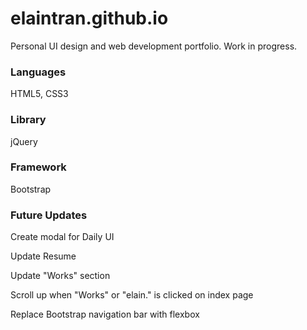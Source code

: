 # elaintran.github.io
Personal UI design and web development portfolio. Work in progress.
### Languages
HTML5, CSS3
### Library
jQuery
### Framework
Bootstrap
### Future Updates
<p>Create modal for Daily UI</p>
<p>Update Resume</p>
<p>Update "Works" section</p>
<p>Scroll up when "Works" or "elain." is clicked on index page</p>
<p>Replace Bootstrap navigation bar with flexbox</p>
